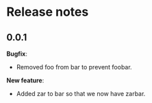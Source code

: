 # Release notes

## 0.0.1

__Bugfix__:

- Removed foo from bar to prevent foobar.

__New feature__:

- Added zar to bar so that we now have zarbar.
